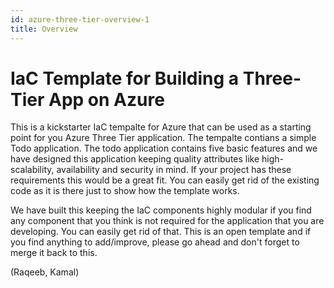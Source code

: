```yaml
---
id: azure-three-tier-overview-1
title: Overview
---
```


# IaC Template for Building a Three-Tier App on Azure

This is a kickstarter IaC tempalte for Azure that can be used as a starting point for you Azure Three Tier application. The tempalte contians a simple Todo application. The todo application contains five basic features and we have designed this application keeping quality attributes like high-scalability, availability and security in mind. If your project has these requirements this would be a great fit. You can easily get rid of the existing code as it is there just to show how the template works. 

We have built this keeping the IaC components highly modular if you find any component that you think is not required for the application that you are developing. You can easily get rid of that. This is an open template and if you find anything to add/improve, please go ahead and don't forget to merge it back to this. 

(Raqeeb, Kamal)